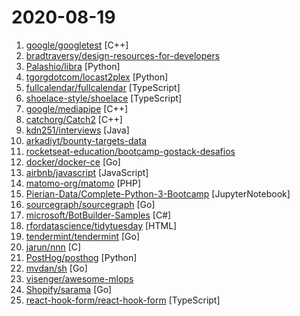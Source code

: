 # 2020-08-19

1. [google/googletest](https://github.com/google/googletest "Googletest - Google Testing and Mocking Framework") [C++]
2. [bradtraversy/design-resources-for-developers](https://github.com/bradtraversy/design-resources-for-developers "Curated list of design and UI resources from stock photos, web templates, CSS frameworks, UI libraries, tools and much more") 
3. [Palashio/libra](https://github.com/Palashio/libra "Ergonomic machine learning for everyone.") [Python]
4. [tgorgdotcom/locast2plex](https://github.com/tgorgdotcom/locast2plex "A very simple script to connect locast to Plex's live tv/dvr feature.") [Python]
5. [fullcalendar/fullcalendar](https://github.com/fullcalendar/fullcalendar "Full-sized drag & drop event calendar") [TypeScript]
6. [shoelace-style/shoelace](https://github.com/shoelace-style/shoelace "A collection of professionally designed, every day UI components built on a framework-agnostic technology. 🥾") [TypeScript]
7. [google/mediapipe](https://github.com/google/mediapipe "MediaPipe is the simplest way for researchers and developers to build world-class ML solutions and applications for mobile, edge, cloud and the web.") [C++]
8. [catchorg/Catch2](https://github.com/catchorg/Catch2 "A modern, C++-native, header-only, test framework for unit-tests, TDD and BDD - using C++11, C++14, C++17 and later (or C++03 on the Catch1.x branch)") [C++]
9. [kdn251/interviews](https://github.com/kdn251/interviews "Everything you need to know to get the job.") [Java]
10. [arkadiyt/bounty-targets-data](https://github.com/arkadiyt/bounty-targets-data "This repo contains hourly-updated data dumps of bug bounty platform scopes (like Hackerone/Bugcrowd/Intigriti/etc) that are eligible for reports") 
11. [rocketseat-education/bootcamp-gostack-desafios](https://github.com/rocketseat-education/bootcamp-gostack-desafios "Repositório contendo todos os desafios dos módulos do Bootcamp Gostack") 
12. [docker/docker-ce](https://github.com/docker/docker-ce "Docker CE") [Go]
13. [airbnb/javascript](https://github.com/airbnb/javascript "JavaScript Style Guide") [JavaScript]
14. [matomo-org/matomo](https://github.com/matomo-org/matomo "Liberating Web Analytics. Star us on Github? +1. Matomo is the leading open alternative to Google Analytics that gives you full control over your data. Matomo lets you easily collect data from websites, apps & the IoT and visualise this data and extract insights. Privacy is built-in. We love Pull Requests!") [PHP]
15. [Pierian-Data/Complete-Python-3-Bootcamp](https://github.com/Pierian-Data/Complete-Python-3-Bootcamp "Course Files for Complete Python 3 Bootcamp Course on Udemy") [JupyterNotebook]
16. [sourcegraph/sourcegraph](https://github.com/sourcegraph/sourcegraph "Universal code search (self-hosted)") [Go]
17. [microsoft/BotBuilder-Samples](https://github.com/microsoft/BotBuilder-Samples "Welcome to the Bot Framework samples repository. Here you will find task-focused samples in C#, JavaScript and TypeScript to help you get started with the Bot Framework SDK!") [C#]
18. [rfordatascience/tidytuesday](https://github.com/rfordatascience/tidytuesday "Official repo for the #tidytuesday project") [HTML]
19. [tendermint/tendermint](https://github.com/tendermint/tendermint "⟁ Tendermint Core (BFT Consensus) in Go") [Go]
20. [jarun/nnn](https://github.com/jarun/nnn "n³ The missing terminal file manager for X.") [C]
21. [PostHog/posthog](https://github.com/PostHog/posthog "🦔 PostHog is developer-friendly, open-source product analytics.") [Python]
22. [mvdan/sh](https://github.com/mvdan/sh "A shell parser, formatter, and interpreter with bash support; includes shfmt") [Go]
23. [visenger/awesome-mlops](https://github.com/visenger/awesome-mlops "A curated list of references for MLOps") 
24. [Shopify/sarama](https://github.com/Shopify/sarama "Sarama is a Go library for Apache Kafka 0.8, and up.") [Go]
25. [react-hook-form/react-hook-form](https://github.com/react-hook-form/react-hook-form "📋 React Hooks for forms validation (Web + React Native)") [TypeScript]

